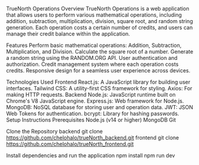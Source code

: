 TrueNorth Operations
Overview
TrueNorth Operations is a web application that allows users to perform various mathematical operations, including addition, subtraction, 
multiplication, division, square root, and random string generation. Each operation costs a certain number of credits, and users can manage 
their credit balance within the application.

Features
Perform basic mathematical operations: Addition, Subtraction, Multiplication, and Division.
Calculate the square root of a number.
Generate a random string using the RANDOM.ORG API.
User authentication and authorization.
Credit management system where each operation costs credits.
Responsive design for a seamless user experience across devices.

Technologies Used
Frontend
React.js: A JavaScript library for building user interfaces.
Tailwind CSS: A utility-first CSS framework for styling.
Axios: For making HTTP requests.
Backend
Node.js: JavaScript runtime built on Chrome's V8 JavaScript engine.
Express.js: Web framework for Node.js.
MongoDB: NoSQL database for storing user and operation data.
JWT: JSON Web Tokens for authentication.
bcrypt: Library for hashing passwords.
Setup Instructions
Prerequisites
Node.js (v14 or higher)
MongoDB
Git

Clone the Repository
backend
git clone https://github.com/chelohalo/trueNorth_backend.git
frontend
git clone https://github.com/chelohalo/trueNorth_frontend.git

Install dependencies and run the application
npm install
npm run dev
